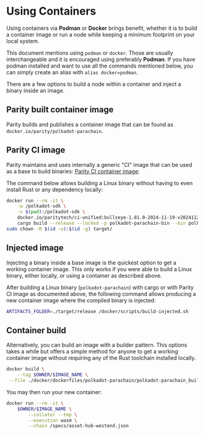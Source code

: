 # Using Containers

Using containers via **Podman** or **Docker** brings benefit, whether it is to build a container image or run a node
while keeping a minimum footprint on your local system.

This document mentions using `podman` or `docker`. Those are usually interchangeable and it is encouraged using
preferably **Podman**. If you have podman installed and want to use all the commands mentioned below, you can simply
create an alias with `alias docker=podman`.

There are a few options to build a node within a container and inject a binary inside an image.

## Parity built container image

Parity builds and publishes a container image that can be found as `docker.io/parity/polkadot-parachain`.

## Parity CI image

Parity maintains and uses internally a generic "CI" image that can be used as a base to build binaries: [Parity CI
container image](https://github.com/paritytech/scripts/tree/master/dockerfiles/ci-unified):

The command below allows building a Linux binary without having to even install Rust or any dependency locally:

```bash
docker run --rm -it \
    -w /polkadot-sdk \
    -v $(pwd):/polkadot-sdk \
    docker.io/paritytech/ci-unified:bullseye-1.81.0-2024-11-19-v202411281558 \
    cargo build --release --locked -p polkadot-parachain-bin --bin polkadot-parachain
sudo chown -R $(id -u):$(id -g) target/
```

## Injected image

Injecting a binary inside a base image is the quickest option to get a working container image. This only works if you
were able to build a Linux binary, either locally, or using a container as described above.

After building a Linux binary (`polkadot-parachain`) with cargo or with Parity CI image as documented above, the
following command allows producing a new container image where the compiled binary is injected:

```bash
ARTIFACTS_FOLDER=./target/release /docker/scripts/build-injected.sh
```

## Container build

Alternatively, you can build an image with a builder pattern. This options takes a while but offers a simple method for
anyone to get a working container image without requiring any of the Rust toolchain installed locally.

```bash
docker build \
	--tag $OWNER/$IMAGE_NAME \
 --file ./docker/dockerfiles/polkadot-parachain/polkadot-parachain_builder.Dockerfile .
```

You may then run your new container:

```bash
docker run --rm -it \
	$OWNER/$IMAGE_NAME \
		--collator --tmp \
		--execution wasm \
		--chain /specs/asset-hub-westend.json
```
